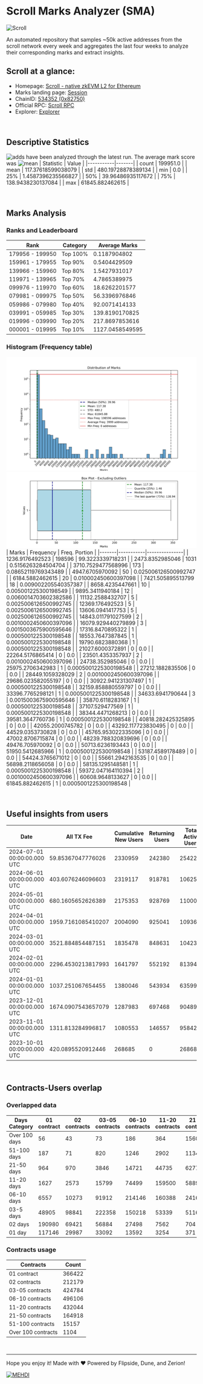 # Scroll Marks Analyzer (SMA)

![Scroll](https://chain-icons.s3.amazonaws.com/scroll.png)

An automated repository that samples ~50k active addresses from the scroll network every week and aggregates the last four weeks to analyze their corresponding marks and extract insights.

## Scroll at a glance:

* Homepage: [Scroll - native zkEVM L2 for Ethereum](https://scroll.io/)
* Marks landing page: [Session](https://scroll.io/sessions)
* ChainID: [534352 (0x82750)](https://chainlist.org/?search=scroll)
* Official RPC: [Scroll RPC](https://rpc.scroll.io)
* Explorer: [Explorer](https://scrollscan.com)

<br>

## Descriptive Statistics
![adds](https://img.shields.io/badge/199951-addresses-yellow) have been analyzed through the latest run.
The average mark score was ![mean](https://img.shields.io/badge/~-117-yellow)
| Statistic | Value |
|-----------|-------|
| count | 199951.0 |
| mean | 117.37618599038079 |
| std | 480.19728878389134 |
| min | 0.0 |
| 25% | 1.4587396235566827 |
| 50% | 39.96486935117672 |
| 75% | 138.9438230137084 |
| max | 61845.882462615 |


<br>

## Marks Analysis
### Ranks and Leaderboard
| Rank | Category | Average Marks |
|------|----------|---------------|
| 179956 - 199950 | Top 100% | 0.1187904802 |
| 159961 - 179955 | Top 90% | 0.5404429509 |
| 139966 - 159960 | Top 80% | 1.5427931017 |
| 119971 - 139965 | Top 70% | 4.7865389975 |
| 099976 - 119970 | Top 60% | 18.6262201577 |
| 079981 - 099975 | Top 50% | 56.3396976846 |
| 059986 - 079980 | Top 40% | 92.0071414133 |
| 039991 - 059985 | Top 30% | 139.8190170825 |
| 019996 - 039990 | Top 20% | 217.8697853616 |
| 000001 - 019995 | Top 10% | 1127.0458549595 |


### Histogram (Frequency table)
![histogram](./assets/Histogram.jpeg)
![histogram](./assets/Box.jpeg)
| Marks | Frequency | Freq. Portion |
|-------|-----------|---------------|
| 1236.9176492523 | 198596 | 99.3223339718231 |
| 2473.8352985046 | 1031 | 0.5156263284504704 |
| 3710.7529477568996 | 173 | 0.08652119769343489 |
| 4947.6705970092 | 50 | 0.025006126500992747 |
| 6184.5882462615 | 20 | 0.010002450600397098 |
| 7421.505895513799 | 18 | 0.009002205540357387 |
| 8658.4235447661 | 10 | 0.005001225300198549 |
| 9895.3411940184 | 12 | 0.0060014703602382586 |
| 11132.2588432707 | 5 | 0.0025006126500992745 |
| 12369.176492523 | 5 | 0.0025006126500992745 |
| 13606.0941417753 | 5 | 0.0025006126500992745 |
| 14843.011791027599 | 2 | 0.0010002450600397096 |
| 16079.929440279899 | 3 | 0.0015003675900595646 |
| 17316.8470895322 | 1 | 0.0005001225300198548 |
| 18553.7647387845 | 1 | 0.0005001225300198548 |
| 19790.6823880368 | 1 | 0.0005001225300198548 |
| 21027.6000372891 | 0 | 0.0 |
| 22264.5176865414 | 0 | 0.0 |
| 23501.4353357937 | 2 | 0.0010002450600397096 |
| 24738.352985046 | 0 | 0.0 |
| 25975.2706342983 | 1 | 0.0005001225300198548 |
| 27212.1882835506 | 0 | 0.0 |
| 28449.1059328029 | 2 | 0.0010002450600397096 |
| 29686.023582055197 | 0 | 0.0 |
| 30922.941231307497 | 1 | 0.0005001225300198548 |
| 32159.858880559797 | 0 | 0.0 |
| 33396.7765298121 | 1 | 0.0005001225300198548 |
| 34633.6941790644 | 3 | 0.0015003675900595646 |
| 35870.6118283167 | 1 | 0.0005001225300198548 |
| 37107.529477569 | 1 | 0.0005001225300198548 |
| 38344.4471268213 | 0 | 0.0 |
| 39581.3647760736 | 1 | 0.0005001225300198548 |
| 40818.282425325895 | 0 | 0.0 |
| 42055.2000745782 | 0 | 0.0 |
| 43292.117723830495 | 0 | 0.0 |
| 44529.0353730828 | 0 | 0.0 |
| 45765.953022335096 | 0 | 0.0 |
| 47002.8706715874 | 0 | 0.0 |
| 48239.788320839696 | 0 | 0.0 |
| 49476.705970092 | 0 | 0.0 |
| 50713.6236193443 | 0 | 0.0 |
| 51950.5412685966 | 1 | 0.0005001225300198548 |
| 53187.4589178489 | 0 | 0.0 |
| 54424.3765671012 | 0 | 0.0 |
| 55661.2942163535 | 0 | 0.0 |
| 56898.2118656058 | 0 | 0.0 |
| 58135.1295148581 | 1 | 0.0005001225300198548 |
| 59372.047164110394 | 2 | 0.0010002450600397096 |
| 60608.9648133627 | 0 | 0.0 |
| 61845.882462615 | 1 | 0.0005001225300198548 |


<br>

## Useful insights from users
| Date | All TX Fee | Cumulative New Users | Returning Users | Total Active Users | Total New Users | TXs |
|------|------------|----------------------|-----------------|--------------------|-----------------|-----|
| 2024-07-01 00:00:00.000 UTC | 59.85367047776026 | 2330959 | 242380 | 254222 | 11842 | 1183480 |
| 2024-06-01 00:00:00.000 UTC | 403.6076246096603 | 2319117 | 918781 | 1062545 | 143764 | 9628384 |
| 2024-05-01 00:00:00.000 UTC | 680.1605652626389 | 2175353 | 928769 | 1100032 | 171263 | 10995938 |
| 2024-04-01 00:00:00.000 UTC | 1959.7161085410207 | 2004090 | 925041 | 1093653 | 168612 | 8821687 |
| 2024-03-01 00:00:00.000 UTC | 3521.884854487151 | 1835478 | 848631 | 1042312 | 193681 | 10061465 |
| 2024-02-01 00:00:00.000 UTC | 2296.4530213817993 | 1641797 | 552192 | 813943 | 261751 | 7176974 |
| 2024-01-01 00:00:00.000 UTC | 1037.251067654455 | 1380046 | 543934 | 635997 | 92063 | 4857519 |
| 2023-12-01 00:00:00.000 UTC | 1674.0907543657079 | 1287983 | 697468 | 904898 | 207430 | 4337003 |
| 2023-11-01 00:00:00.000 UTC | 1311.813284996817 | 1080553 | 146557 | 958425 | 811868 | 4189842 |
| 2023-10-01 00:00:00.000 UTC | 420.0895520912446 | 268685 | 0 | 268685 | 268685 | 1798417 |


<br>

## Contracts-Users overlap

### Overlapped data
| Days Category | 01 contract | 02 contracts | 03-05 contracts | 06-10 contracts | 11-20 contracts | 21-50 contracts | 51-100 contracts | Over 100 contracts | Sum   |
|---------------|-------------|--------------|-----------------|-----------------|-----------------|-----------------|------------------|--------------------|-------|
| Over 100 days | 56 | 43 | 73 | 186 | 364 | 1560 | 1575 | 358 | 4215 |
| 51-100 days | 187 | 71 | 820 | 1246 | 2902 | 11341 | 5134 | 537 | 22238 |
| 21-50 days | 964 | 970 | 3846 | 14721 | 44735 | 62770 | 5579 | 155 | 133740 |
| 11-20 days | 1627 | 2573 | 15799 | 74499 | 159500 | 58894 | 1799 | 41 | 314732 |
| 06-10 days | 6557 | 10273 | 91912 | 214146 | 160388 | 24162 | 814 | 0 | 508252 |
| 03-5 days | 48905 | 98841 | 222358 | 150218 | 53339 | 5116 | 217 | 0 | 578994 |
| 02 days | 190980 | 69421 | 56884 | 27498 | 7562 | 704 | 26 | 0 | 353075 |
| 01 day | 117146 | 29987 | 33092 | 13592 | 3254 | 371 | 13 | 13 | 197468 |

### Contracts usage
| Contracts          | Count   |
|--------------------|---------|
| 01 contract | 366422 |
| 02 contracts | 212179 |
| 03-05 contracts | 424784 |
| 06-10 contracts | 496106 |
| 11-20 contracts | 432044 |
| 21-50 contracts | 164918 |
| 51-100 contracts | 15157 |
| Over 100 contracts | 1104 |


<br>

---
Hope you enjoy it!
Made with ❤️ Powered by Flipside, Dune, and Zerion!

[![MEHDI](https://img.shields.io/badge/M%CE%9EHDI-Zerion-darkblue)](https://flipsidecrypto.xyz/efer/)